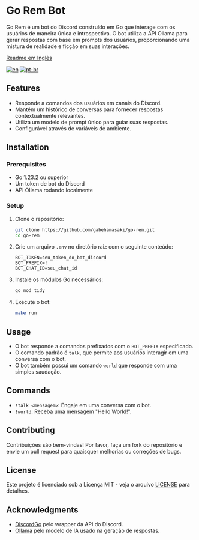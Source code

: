 # Go Rem Bot

Go Rem é um bot do Discord construído em Go que interage com os usuários de maneira única e introspectiva. O bot utiliza a API Ollama para gerar respostas com base em prompts dos usuários, proporcionando uma mistura de realidade e ficção em suas interações.

[Readme em Inglês](README.md)

[![en](https://img.shields.io/badge/lang-en-green.svg)](README.md)
[![pt-br](https://img.shields.io/badge/lang-pt--br-green.svg)](README_PT_BR.md)

## Features

- Responde a comandos dos usuários em canais do Discord.
- Mantém um histórico de conversas para fornecer respostas contextualmente relevantes.
- Utiliza um modelo de prompt único para guiar suas respostas.
- Configurável através de variáveis de ambiente.

## Installation

### Prerequisites

- Go 1.23.2 ou superior
- Um token de bot do Discord
- API Ollama rodando localmente

### Setup

1. Clone o repositório:

   ```bash
   git clone https://github.com/gabehamasaki/go-rem.git
   cd go-rem
   ```

2. Crie um arquivo `.env` no diretório raiz com o seguinte conteúdo:

   ```env
   BOT_TOKEN=seu_token_do_bot_discord
   BOT_PREFIX=!
   BOT_CHAT_ID=seu_chat_id
   ```

3. Instale os módulos Go necessários:

   ```bash
   go mod tidy
   ```

4. Execute o bot:

   ```bash
   make run
   ```

## Usage

- O bot responde a comandos prefixados com o `BOT_PREFIX` especificado.
- O comando padrão é `talk`, que permite aos usuários interagir em uma conversa com o bot.
- O bot também possui um comando `world` que responde com uma simples saudação.

## Commands

- `!talk <mensagem>`: Engaje em uma conversa com o bot.
- `!world`: Receba uma mensagem "Hello World!".

## Contributing

Contribuições são bem-vindas! Por favor, faça um fork do repositório e envie um pull request para quaisquer melhorias ou correções de bugs.

## License

Este projeto é licenciado sob a Licença MIT - veja o arquivo [LICENSE](LICENSE) para detalhes.

## Acknowledgments

- [DiscordGo](https://github.com/bwmarrin/discordgo) pelo wrapper da API do Discord.
- [Ollama](https://ollama.com/) pelo modelo de IA usado na geração de respostas.
